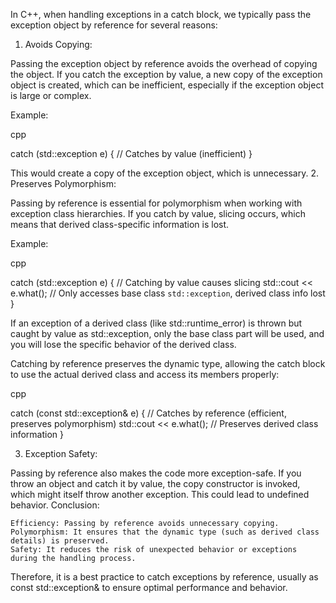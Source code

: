 In C++, when handling exceptions in a catch block, we typically pass the exception object by reference for several reasons:
1. Avoids Copying:

Passing the exception object by reference avoids the overhead of copying the object. If you catch the exception by value, a new copy of the exception object is created, which can be inefficient, especially if the exception object is large or complex.

Example:

cpp

catch (std::exception e) {   // Catches by value (inefficient)
}

This would create a copy of the exception object, which is unnecessary.
2. Preserves Polymorphism:

Passing by reference is essential for polymorphism when working with exception class hierarchies. If you catch by value, slicing occurs, which means that derived class-specific information is lost.

Example:

cpp

catch (std::exception e) {  // Catching by value causes slicing
    std::cout << e.what();  // Only accesses base class `std::exception`, derived class info lost
}

If an exception of a derived class (like std::runtime_error) is thrown but caught by value as std::exception, only the base class part will be used, and you will lose the specific behavior of the derived class.

Catching by reference preserves the dynamic type, allowing the catch block to use the actual derived class and access its members properly:

cpp

catch (const std::exception& e) {   // Catches by reference (efficient, preserves polymorphism)
    std::cout << e.what();          // Preserves derived class information
}

3. Exception Safety:

Passing by reference also makes the code more exception-safe. If you throw an object and catch it by value, the copy constructor is invoked, which might itself throw another exception. This could lead to undefined behavior.
Conclusion:

    Efficiency: Passing by reference avoids unnecessary copying.
    Polymorphism: It ensures that the dynamic type (such as derived class details) is preserved.
    Safety: It reduces the risk of unexpected behavior or exceptions during the handling process.

Therefore, it is a best practice to catch exceptions by reference, usually as const std::exception& to ensure optimal performance and behavior.
